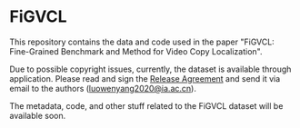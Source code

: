 # FiGVCL

This repository contains the data and code used in the paper "FiGVCL: Fine-Grained Benchmark and Method for Video Copy Localization".

Due to possible copyright issues, currently, the dataset is available through application. Please read and sign the [Release Agreement](https://github.com/wyluo-VSLAB/FiGVCL/blob/main/Release%20Agreement.pdf) and send it via email to the authors (luowenyang2020@ia.ac.cn).

The metadata, code, and other stuff related to the FiGVCL dataset will be available soon. 
